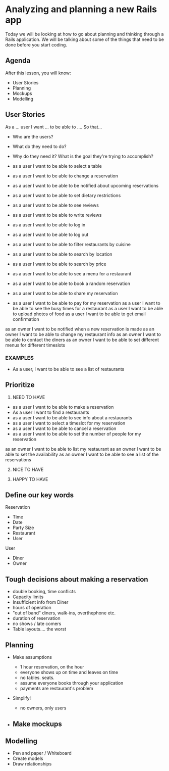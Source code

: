# Analyzing and planning a new Rails app

Today we will be looking at how to go about planning and thinking through a Rails application. We will be talking about some of the things that need to be done before you start coding.

## Agenda
After this lesson, you will know:

  * User Stories
  * Planning
  * Mockups
  * Modelling


## User Stories

As a ... user
I want ... to be able to ....
So that...

- Who are the users?
- What do they need to do?
- Why do they need it? What is the goal they're trying to accomplish?





- as a user I want to be able to select a table
- as a user I want to be able to change a reservation
- as a user I want to be able to be notified about upcoming reservations
- as a user I want to be able to set dietary restrictions
- as a user I want to be able to see reviews
- as a user I want to be able to write reviews
- as a user I want to be able to log in
- as a user I want to be able to log out
- as a user I want to be able to filter restaurants by cuisine
- as a user I want to be able to search by location
- as a user I want to be able to search by price
- as a user I want to be able to see a menu for a restaurant
- as a user I want to be able to book a random reservation
- as a user I want to be able to share my reservation
- as a user I want to be able to pay for my reservation
as a user I want to be able to see the busy times for a restaurant
as a user I want to be able to upload photos of food
as a user I want to be able to  get email confirmation



as an owner I want to be notified when a new reservation is made
as an owner I want to be able to change my restaurant info
as an owner I want to be able to contact the diners
as an owner I want to be able to set different menus for different timeslots









### EXAMPLES
- As a user, I want to be able to see a list of restaurants






## Prioritize
1. NEED TO HAVE
- as a user I want to be able to make a reservation
- As a user I want to find a restaurants
- as a user I want to be able to see info about a restaurants
- as a user i want to select a timeslot for my reservation
- as a user I want to be able to cancel a reservation
- as a user I want to be able to set the number of people for my reservation

as an owner I want to be able to list my restaurant
as an owner I want to be able to set the availability
as an owner I want to be able to see a list of the reservations


2. NICE TO HAVE

3. HAPPY TO HAVE














## Define our key words
Reservation
- Time
- Date
- Party Size
- Restaurant
- User

User
- Diner
- Owner




## Tough decisions about making a reservation
- double booking, time conflicts
- Capacity limits
- Insufficient info from Diner
- hours of operation
- "out of band" diners, walk-ins, overthephone etc.
- duration of reservation
- no shows / late comers
- Table layouts.... the worst







## Planning
- Make assumptions
  - 1 hour reservation, on the hour
  - everyone shows up on time and leaves on time
  - no tables. seats.
  - assume everyone books through your application
  - payments are restaurant's problem

- Simplify!
  - no owners, only users

- Make mockups
  -











## Modelling
- Pen and paper / Whiteboard
- Create models
- Draw relationships
